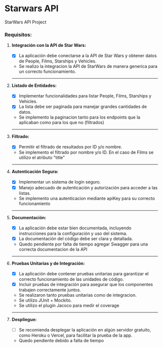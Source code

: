 # Starwars API
StarWars API Project

### Requisitos:

1. **Integración con la API de Star Wars:**
<br><br>
    - [X] La aplicación debe conectarse a la API de Star Wars y obtener datos de People, Films, Starships y Vehicles.
    - Se realizo la integracion la API de StarWars de manera generica para un correcto funcionamiento.
    <hr>
2. **Listado de Entidades:**
<br><br>
    -  [X] Implementar funcionalidades para listar People, Films, Starships y Vehicles.
    -  [X] La lista debe ser paginada para manejar grandes cantidades de datos.
    - Se implemento la paginacion tanto para los endpoints que la aplicaban como para los que no (filtrados)
    <hr>
3. **Filtrado:**
<br><br>
    -  [X] Permitir el filtrado de resultados por ID y/o nombre.
    - Se implemento el filtrado por nombre y/o ID. En el caso de Films se utilizo el atributo "title"
    <hr>
4. **Autenticación Segura:**
<br><br>
    -  [X] Implementar un sistema de login seguro.
    -  [X] Manejo adecuado de autenticación y autorización para acceder a las listas.
    - Se implemento una autenticacion mediante apiKey para su correcto funcionamiento
    <hr>
5. **Documentación:**
   <br><br>
    -  [X] La aplicación debe estar bien documentada, incluyendo instrucciones para la configuración y uso del sistema.
    -  [X] La documentación del código debe ser clara y detallada.
    - Quedo pendiente por falta de tiempo agregar Swagger para una correcta documentacion de la API
    <hr>
6. **Pruebas Unitarias y de Integración:**
   <br><br>
    -  [X] La aplicación debe contener pruebas unitarias para garantizar el correcto funcionamiento de las unidades de código.
    -  [X] Incluir pruebas de integración para asegurar que los componentes trabajen correctamente juntos.
    - Se realizaron tanto pruebas unitarias como de integracion. 
    - Se utilizo JUnit + Mockito. 
    - Se utilizo el plugin Jacoco para medir el coverage
    <hr>
7. **Despliegue:**
   <br><br>
    -  [ ] Se recomienda desplegar la aplicación en algún servidor gratuito, como Heroku o Vercel, para facilitar la prueba de la app.
    - Quedo pendiente debido a falta de tiempo